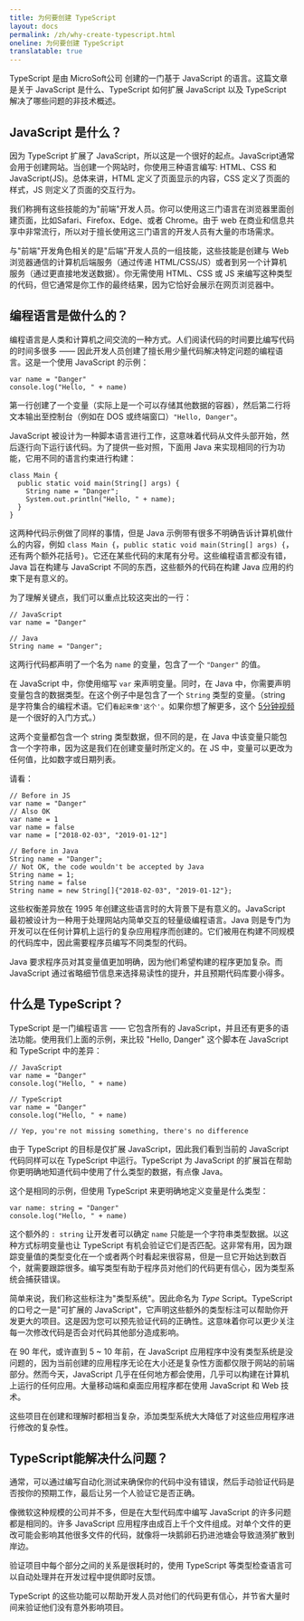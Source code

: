 ```yaml
---
title: 为何要创建 TypeScript
layout: docs
permalink: /zh/why-create-typescript.html
oneline: 为何要创建 TypeScript
translatable: true
---
```


TypeScript 是由 MicroSoft公司 创建的一门基于 JavaScript 的语言。这篇文章是关于 JavaScript 是什么、TypeScript 如何扩展 JavaScript 以及 TypeScript 解决了哪些问题的非技术概述。

## JavaScript 是什么？

因为 TypeScript 扩展了 JavaScript，所以这是一个很好的起点。JavaScript通常会用于创建网站。当创建一个网站时，你使用三种语言编写: HTML、CSS 和 JavaScript(JS)。总体来讲，HTML 定义了页面显示的内容，CSS 定义了页面的样式，JS 则定义了页面的交互行为。

我们称拥有这些技能的为"前端"开发人员。你可以使用这三门语言在浏览器里面创建页面，比如Safari、Firefox、Edge、或者 Chrome。由于 web 在商业和信息共享中非常流行，所以对于擅长使用这三门语言的开发人员有大量的市场需求。

与"前端"开发角色相关的是"后端"开发人员的一组技能，这些技能是创建与 Web 浏览器通信的计算机后端服务（通过传递 HTML/CSS/JS）或者到另一个计算机服务（通过更直接地发送数据）。你无需使用 HTML、CSS 或 JS 来编写这种类型的代码，但它通常是你工作的最终结果，因为它恰好会展示在网页浏览器中。

## 编程语言是做什么的？

编程语言是人类和计算机之间交流的一种方式。人们阅读代码的时间要比编写代码的时间多很多 —— 因此开发人员创建了擅长用少量代码解决特定问题的编程语言。这是一个使用 JavaScript 的示例：

```shell
var name = "Danger"
console.log("Hello, " + name)
```

第一行创建了一个变量（实际上是一个可以存储其他数据的容器），然后第二行将文本输出至控制台（例如在 DOS 或终端窗口）`"Hello, Danger"`。

JavaScript 被设计为一种脚本语言进行工作，这意味着代码从文件头部开始，然后逐行向下运行该代码。为了提供一些对照，下面用 Java 来实现相同的行为功能，它用不同的语言约束进行构建：

```shell
class Main {
  public static void main(String[] args) {
    String name = "Danger";
    System.out.println("Hello, " + name);
  }
}
```

这两种代码示例做了同样的事情，但是 Java 示例带有很多不明确告诉计算机做什么的内容，例如 `class Main {`，`public static void main(String[] args) {`，还有两个额外花括号`}`。它还在某些代码的末尾有分号。这些编程语言都没有错，Java 旨在构建与 JavaScript 不同的东西，这些额外的代码在构建 Java 应用的约束下是有意义的。

为了理解关键点，我们可以重点比较这突出的一行：

```shell
// JavaScript
var name = "Danger"

// Java
String name = "Danger";
```

这两行代码都声明了一个名为 `name` 的变量，包含了一个 `"Danger"` 的值。

在 JavaScript 中，你使用缩写 `var` 来声明变量。同时，在 Java 中，你需要声明变量包含的数据类型。在这个例子中是包含了一个 `String` 类型的变量。（string 是字符集合的编程术语。它们`看起来像'这个'`。如果你想了解更多，这个 [5分钟视频](https://www.youtube.com/watch?v=czTWbdwbt7E) 是一个很好的入门方式。）

这两个变量都包含一个 string 类型数据，但不同的是，在 Java 中该变量只能包含一个字符串，因为这是我们在创建变量时所定义的。在 JS 中，变量可以更改为任何值，比如数字或日期列表。

请看：

```shell
// Before in JS
var name = "Danger"
// Also OK
var name = 1
var name = false
var name = ["2018-02-03", "2019-01-12"]

// Before in Java
String name = "Danger";
// Not OK, the code wouldn't be accepted by Java
String name = 1;
String name = false
String name = new String[]{"2018-02-03", "2019-01-12"};
```

这些权衡差异放在 1995 年创建这些语言时的大背景下是有意义的。JavaScript 最初被设计为一种用于处理网站内简单交互的轻量级编程语言。Java 则是专门为开发可以在任何计算机上运行的复杂应用程序而创建的。它们被用在构建不同规模的代码库中，因此需要程序员编写不同类型的代码。

Java 要求程序员对其变量值更加明确，因为他们希望构建的程序更加复杂。而 JavaScript 通过省略细节信息来选择易读性的提升，并且预期代码库要小得多。

## 什么是 TypeScript？

TypeScript 是一门编程语言 —— 它包含所有的 JavaScript，并且还有更多的语法功能。使用我们上面的示例，来比较 "Hello, Danger" 这个脚本在 JavaScript 和 TypeScript 中的差异：

```shell
// JavaScript
var name = "Danger"
console.log("Hello, " + name)

// TypeScript
var name = "Danger"
console.log("Hello, " + name)

// Yep, you're not missing something, there's no difference
```

由于 TypeScript 的目标是仅扩展 JavaScript，因此我们看到当前的 JavaScript 代码同样可以在 TypeScript 中运行。TypeScript 为 JavaScript 的扩展旨在帮助你更明确地知道代码中使用了什么类型的数据，有点像 Java。

这个是相同的示例，但使用 TypeScript 来更明确地定义变量是什么类型：

```shell
var name: string = "Danger"
console.log("Hello, " + name)
```

这个额外的 `: string` 让开发者可以确定 `name` 只能是一个字符串类型数据。以这种方式标明变量也让 TypeScript 有机会验证它们是否匹配。这非常有用，因为跟踪变量值的类型变化在一个或者两个时看起来很容易，但是一旦它开始达到数百个，就需要跟踪很多。编写类型有助于程序员对他们的代码更有信心，因为类型系统会捕获错误。

简单来说，我们称这些标注为"类型系统"。因此命名为 _Type_ Script。TypeScript 的口号之一是"可扩展的 JavaScript"，它声明这些额外的类型标注可以帮助你开发更大的项目。这是因为您可以预先验证代码的正确性。这意味着你可以更少关注每一次修改代码是否会对代码其他部分造成影响。

在 90 年代，或许直到 5 ~ 10 年前，在 JavaScript 应用程序中没有类型系统是没问题的，因为当前创建的应用程序无论在大小还是复杂性方面都仅限于网站的前端部分。然而今天，JavaScript 几乎在任何地方都会使用，几乎可以构建在计算机上运行的任何应用。大量移动端和桌面应用程序都在使用 JavaScript 和 Web 技术。

这些项目在创建和理解时都相当复杂，添加类型系统大大降低了对这些应用程序进行修改的复杂性。

## TypeScript能解决什么问题？

通常，可以通过编写自动化测试来确保你的代码中没有错误，然后手动验证代码是否按你的预期工作，最后让另一个人验证它是否正确。

像微软这种规模的公司并不多，但是在大型代码库中编写 JavaScript 的许多问题都是相同的。许多 JavaScript 应用程序由成百上千个文件组成。对单个文件的更改可能会影响其他很多文件的代码，就像将一块鹅卵石扔进池塘会导致涟漪扩散到岸边。

验证项目中每个部分之间的关系是很耗时的，使用 TypeScript 等类型检查语言可以自动处理并在开发过程中提供即时反馈。

TypeScript 的这些功能可以帮助开发人员对他们的代码更有信心，并节省大量时间来验证他们没有意外影响项目。
